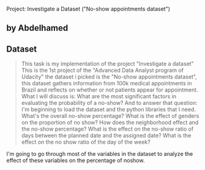 Project: Investigate a Dataset ("No-show appointments dataset")

## by Abdelhamed 


## Dataset

>This task is my implementation of the project "Investigate a dataset" This is the 1st project of the "Advanced Data Analyst program of Udacity" the dataset i picked is the "No-show appointments dataset", this dataset gathers information from 100k medical appointments in Brazil and reflects on whether or not patients appear for appointment. What I will discuss is: 
    What are the most significant factors in evaluating the probability of a no-show? And to answer that question: I'm beginning to load the dataset and the python libraries that I need.
    What's the overall no-show percentage?
    What is the effect of genders on the proportion of no show?
    How does the neighborhood effect and the no-show percentage?
    What is the effect on the no-show ratio of days between the planned date and the assigned date?
    What is the effect on the no show ratio of the day of the week?

I'm going to go through most of the variables in the dataset to analyze the effect of these variables on the percentage of noshow.


